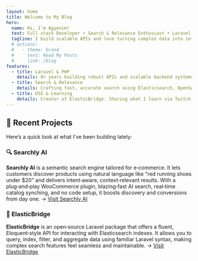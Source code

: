 ```yaml
---
layout: home
title: Welcome to My Blog
hero:
  name: Hi, I'm Agyenim!
  text: Full stack Developer • Search & Relevance Enthusiast • Laravel Expect
  tagline: I build scalable APIs and love turning complex data into intuitive search experiences.
  # actions:
  #   - theme: brand
  #     text: Read My Posts
  #     link: /blog
features:
  - title: Laravel & PHP
    details: 8+ years building robust APIs and scalable backend systems.
  - title: Search & Relevance
    details: Crafting fast, accurate search using Elasticsearch, OpenSearch & vector databases.
  - title: OSS & Learning
    details: Creator of ElasticBridge. Sharing what I learn via Twitch and my blog.
---
```

## 🚀 Recent Projects

Here’s a quick look at what I’ve been building lately:

### 🔍 Searchly AI

**Searchly AI** is a semantic search engine tailored for e‑commerce. It lets customers discover products using natural language like "red running shoes under $20" and delivers intent‑aware, context‑relevant results. With a plug‑and‑play WooCommerce plugin, blazing‑fast AI search, real‑time catalog synching, and no code setup, it boosts discovery and conversions from day one.
→ [Visit Searchly AI](https://searchly-ai.com)

### 🔌 ElasticBridge

**ElasticBridge** is an open‑source Laravel package that offers a fluent, Eloquent‑style API for interacting with Elasticsearch indexes. It allows you to query, index, filter, and aggregate data using familiar Laravel syntax, making complex search features feel seamless and maintainable.
→ [Visit ElasticBridge](https://elasticbridge.dev)
